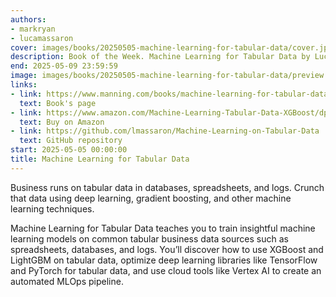 ```yaml
---
authors:
- markryan
- lucamassaron
cover: images/books/20250505-machine-learning-for-tabular-data/cover.jpg
description: Book of the Week. Machine Learning for Tabular Data by Luca Massaron
end: 2025-05-09 23:59:59
image: images/books/20250505-machine-learning-for-tabular-data/preview.jpg
links:
- link: https://www.manning.com/books/machine-learning-for-tabular-data
  text: Book's page
- link: https://www.amazon.com/Machine-Learning-Tabular-Data-XGBoost/dp/1633438546
  text: Buy on Amazon
- link: https://github.com/lmassaron/Machine-Learning-on-Tabular-Data
  text: GitHub repository
start: 2025-05-05 00:00:00
title: Machine Learning for Tabular Data
---
```


Business runs on tabular data in databases, spreadsheets, and logs. Crunch that data using deep learning, gradient boosting, and other machine learning techniques.

Machine Learning for Tabular Data teaches you to train insightful machine learning models on common tabular business data sources such as spreadsheets, databases, and logs. You’ll discover how to use XGBoost and LightGBM on tabular data, optimize deep learning libraries like TensorFlow and PyTorch for tabular data, and use cloud tools like Vertex AI to create an automated MLOps pipeline.
